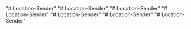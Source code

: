 "# Location-Sender" 
"# Location-Sender" 
"# Location-Sender" 
"# Location-Sender" 
"# Location-Sender" 
"# Location-Sender" 
"# Location-Sender" 
